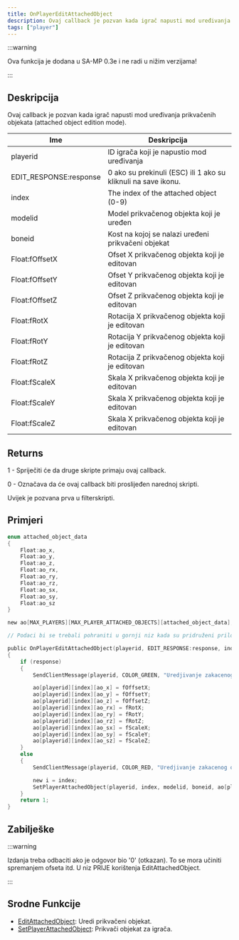 ```yaml
---
title: OnPlayerEditAttachedObject
description: Ovaj callback je pozvan kada igrač napusti mod uređivanja prikvačenih objekata (attached object edition mode).
tags: ["player"]
---
```


:::warning

Ova funkcija je dodana u SA-MP 0.3e i ne radi u nižim verzijama!

:::

## Deskripcija

Ovaj callback je pozvan kada igrač napusti mod uređivanja prikvačenih objekata (attached object edition mode).

| Ime                    | Deskripcija                                                   |
|------------------------|---------------------------------------------------------------|
| playerid               | ID igrača koji je napustio mod uređivanja                     |
| EDIT_RESPONSE:response | 0 ako su prekinuli (ESC) ili 1 ako su kliknuli na save ikonu. |
| index                  | The index of the attached object (0-9)                        |
| modelid                | Model prikvačenog objekta koji je uređen                      |
| boneid                 | Kost na kojoj se nalazi uređeni prikvačeni objekat            |
| Float:fOffsetX         | Ofset X prikvačenog objekta koji je editovan                  |
| Float:fOffsetY         | Ofset Y prikvačenog objekta koji je editovan                  |
| Float:fOffsetZ         | Ofset Z prikvačenog objekta koji je editovan                  |
| Float:fRotX            | Rotacija X prikvačenog objekta koji je editovan               |
| Float:fRotY            | Rotacija Y prikvačenog objekta koji je editovan               |
| Float:fRotZ            | Rotacija Z prikvačenog objekta koji je editovan               |
| Float:fScaleX          | Skala X prikvačenog objekta koji je editovan                  |
| Float:fScaleY          | Skala X prikvačenog objekta koji je editovan                  |
| Float:fScaleZ          | Skala X prikvačenog objekta koji je editovan                  |

## Returns

1 - Spriječiti će da druge skripte primaju ovaj callback.

0 - Označava da će ovaj callback biti proslijeđen narednoj skripti.

Uvijek je pozvana prva u filterskripti.

## Primjeri

```c
enum attached_object_data
{
    Float:ao_x,
    Float:ao_y,
    Float:ao_z,
    Float:ao_rx,
    Float:ao_ry,
    Float:ao_rz,
    Float:ao_sx,
    Float:ao_sy,
    Float:ao_sz
}

new ao[MAX_PLAYERS][MAX_PLAYER_ATTACHED_OBJECTS][attached_object_data];

// Podaci bi se trebali pohraniti u gornji niz kada su pridruženi priloženi objekti.

public OnPlayerEditAttachedObject(playerid, EDIT_RESPONSE:response, index, modelid, boneid, Float:fOffsetX, Float:fOffsetY, Float:fOffsetZ, Float:fRotX, Float:fRotY, Float:fRotZ, Float:fScaleX, Float:fScaleY, Float:fScaleZ)
{
    if (response)
    {
        SendClientMessage(playerid, COLOR_GREEN, "Uredjivanje zakacenog objekta sacuvano!");

        ao[playerid][index][ao_x] = fOffsetX;
        ao[playerid][index][ao_y] = fOffsetY;
        ao[playerid][index][ao_z] = fOffsetZ;
        ao[playerid][index][ao_rx] = fRotX;
        ao[playerid][index][ao_ry] = fRotY;
        ao[playerid][index][ao_rz] = fRotZ;
        ao[playerid][index][ao_sx] = fScaleX;
        ao[playerid][index][ao_sy] = fScaleY;
        ao[playerid][index][ao_sz] = fScaleZ;
    }
    else
    {
        SendClientMessage(playerid, COLOR_RED, "Uredjivanje zakacenog objekta nije sacuvano!");

        new i = index;
        SetPlayerAttachedObject(playerid, index, modelid, boneid, ao[playerid][i][ao_x], ao[playerid][i][ao_y], ao[playerid][i][ao_z], ao[playerid][i][ao_rx], ao[playerid][i][ao_ry], ao[playerid][i][ao_rz], ao[playerid][i][ao_sx], ao[playerid][i][ao_sy], ao[playerid][i][ao_sz]);
    }
    return 1;
}
```

## Zabilješke

:::warning

Izdanja treba odbaciti ako je odgovor bio '0' (otkazan). To se mora učiniti spremanjem ofseta itd. U niz PRIJE korištenja EditAttachedObject.

:::

## Srodne Funkcije

- [EditAttachedObject](../functions/EditAttachedObject): Uredi prikvačeni objekat.
- [SetPlayerAttachedObject](../functions/SetPlayerAttachedObject): Prikvači objekat za igrača.
